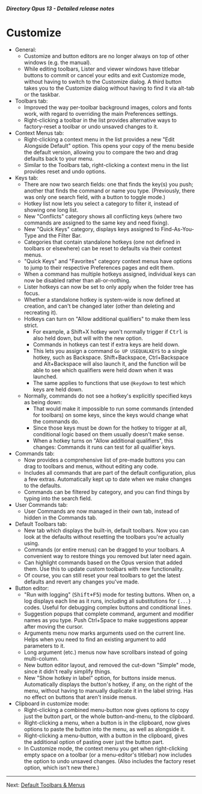 ##### Directory Opus 13 - Detailed release notes

# Customize

- General:
  - Customize and button editors are no longer always on top of other windows (e.g. the manual).
  - While editing toolbars, Lister and viewer windows have titlebar buttons to commit or cancel your edits and exit Customize mode, without having to switch to the Customize dialog. A third button takes you to the Customize dialog without having to find it via alt-tab or the taskbar.
- Toolbars tab:
  - Improved the way per-toolbar background images, colors and fonts work, with regard to overriding the main Preferences settings.
  - Right-clicking a toolbar in the list provides alternative ways to factory-reset a toolbar or undo unsaved changes to it.
- Context Menus tab:
  - Right-clicking a context menu in the list provides a new "Edit Alongside Default" option. This opens your copy of the menu beside the default version, allowing you to compare the two and drag defaults back to your menu.
  - Similar to the Toolbars tab, right-clicking a context menu in the list provides reset and undo options.
- Keys tab:
  - There are now two search fields: one that finds the key(s) you push; another that finds the command or name you type. (Previously, there was only one search field, with a button to toggle mode.)
  - Hotkey list now lets you select a category to filter it, instead of showing one long list.
  - New "Conflicts" category shows all conflicting keys (where two commands are assigned to the same key and need fixing).
  - New "Quick Keys" category, displays keys assigned to Find-As-You-Type and the Filter Bar.
  - Categories that contain standalone hotkeys (one not defined in toolbars or elsewhere) can be reset to defaults via their context menus.
  - "Quick Keys" and "Favorites" category context menus have options to jump to their respective Preferences pages and edit them.
  - When a command has multiple hotkeys assigned, individual keys can now be disabled rather than all-or-nothing.
  - Lister hotkeys can now be set to only apply when the folder tree has focus.
  - Whether a standalone hotkey is system-wide is now defined at creation, and can't be changed later (other than deleting and recreating it).
  - Hotkeys can turn on "Allow additional qualifiers" to make them less strict.
    - For example, a Shift+X hotkey won't normally trigger if <kbd>Ctrl</kbd> is also held down, but will with the new option.
    - Commands in hotkeys can test if extra keys are held down.
    - This lets you assign a command `Go UP USEQUALKEYS` to a single hotkey, such as Backspace. Shift+Backspace, Ctrl+Backspace and Alt+Backspace will also launch it, and the function will be able to see which qualifiers were held down when it was launched.
    - The same applies to functions that use `@keydown` to test which keys are held down.
  - Normally, commands do not see a hotkey's explicitly specified keys as being down:
    - That would make it impossible to run some commands (intended for toolbars) on some keys, since the keys would change what the commands do.
    - Since those keys must be down for the hotkey to trigger at all, conditional logic based on them usually doesn't make sense.
    - When a hotkey turns on "Allow additional qualifiers", this changes: Commands it runs can test for all qualifier keys.
- Commands tab:
  - Now provides a comprehensive list of pre-made buttons you can drag to toolbars and menus, without editing any code.
  - Includes all commands that are part of the default configuration, plus a few extras. Automatically kept up to date when we make changes to the defaults.
  - Commands can be filtered by category, and you can find things by typing into the search field.
- User Commands tab:
  - User Commands are now managed in their own tab, instead of hidden in the Commands tab.
- Default Toolbars tab:
  - New tab which displays the built-in, default toolbars. Now you can look at the defaults without resetting the toolbars you're actually using.
  - Commands (or entire menus) can be dragged to your toolbars. A convenient way to restore things you removed but later need again.
  - Can highlight commands based on the Opus version that added them. Use this to update custom toolbars with new functionality.
  - Of course, you can still reset your real toolbars to get the latest defaults and revert any changes you've made.
- Button editor:
  - "Run with logging" (<kbd>Shift+F5</kbd>) mode for testing buttons. When on, a log displays each line as it runs, including all substitutions for `{...}` codes. Useful for debugging complex buttons and conditional lines.
  - Suggestion popups that complete command, argument and modifier names as you type. Push Ctrl+Space to make suggestions appear after moving the cursor.
  - Arguments menu now marks arguments used on the current line. Helps when you need to find an existing argument to add parameters to it.
  - Long argument (etc.) menus now have scrollbars instead of going multi-column.
  - New button editor layout, and removed the cut-down "Simple" mode, since it didn't really simplify things.
  - New "Show hotkey in label" option, for buttons inside menus. Automatically displays the button's hotkey, if any, on the right of the menu, without having to manually duplicate it in the label string. Has no effect on buttons that aren't inside menus.
- Clipboard in customize mode:
  - Right-clicking a combined menu-button now gives options to copy just the button part, or the whole button-and-menu, to the clipboard.
  - Right-clicking a menu, when a button is in the clipboard, now gives options to paste the button into the menu, as well as alongside it.
  - Right-clicking a menu-button, with a button in the clipboard, gives the additional option of pasting over just the button part.
  - In Customize mode, the context menu you get when right-clicking empty space on a toolbar (or a menu-editor's titlebar) now includes the option to undo unsaved changes. (Also includes the factory reset option, which isn't new there.)

------------------------------------------------------------------------

Next: [Default Toolbars & Menus](/Manual/release_history/opus13_detailed/default_toolbars.md)
